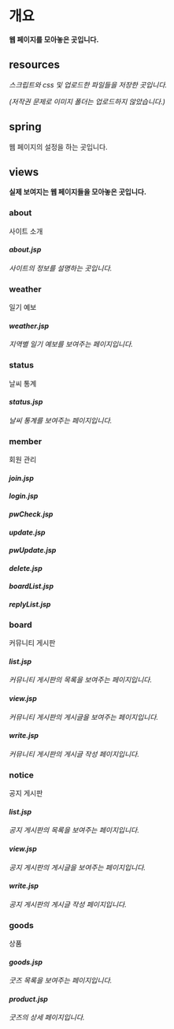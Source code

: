 # 개요
**웹 페이지를 모아놓은 곳입니다.**

## resources
*스크립트와 css 및 업로드한 파일들을 저장한 곳입니다.*

*(저작권 문제로 이미지 폴더는 업로드하지 않았습니다.)*

## spring
웹 페이지의 설정을 하는 곳입니다.

## views
**실제 보여지는 웹 페이지들을 모아놓은 곳입니다.**

### about
사이트 소개

#### *about.jsp*
*사이트의 정보를 설명하는 곳입니다.*

### weather
일기 예보

#### *weather.jsp*
*지역별 일기 예보를 보여주는 페이지입니다.*

### status
날씨 통계

#### *status.jsp*
*날씨 통계를 보여주는 페이지입니다.*

### member
회원 관리

#### *join.jsp*

#### *login.jsp*

#### *pwCheck.jsp*

#### *update.jsp*

#### *pwUpdate.jsp*

#### *delete.jsp*

#### *boardList.jsp*

#### *replyList.jsp*


### board
커뮤니티 게시판

#### *list.jsp*
*커뮤니티 게시판의 목록을 보여주는 페이지입니다.*

#### *view.jsp*
*커뮤니티 게시판의 게시글을 보여주는 페이지입니다.*

#### *write.jsp*
*커뮤니티 게시판의 게시글 작성 페이지입니다.*

### notice
공지 게시판

#### *list.jsp*
*공지 게시판의 목록을 보여주는 페이지입니다.*

#### *view.jsp*
*공지 게시판의 게시글을 보여주는 페이지입니다.*

#### *write.jsp*
*공지 게시판의 게시글 작성 페이지입니다.*

### goods
상품

#### *goods.jsp*
*굿즈 목록을 보여주는 페이지입니다.*

#### *product.jsp*
*굿즈의 상세 페이지입니다.*

